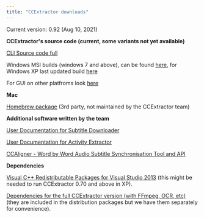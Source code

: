 ```yaml
---
title: "CCExtractor downloads"
---
```


Current version: 0.92 (Aug 10, 2021)

**CCExtractor's source code (current, some variants not yet available)**

[CLI Source code full](https://github.com/CCExtractor/ccextractor/archive/refs/tags/v0.92.tar.gz)

Windows MSI builds (windows 7 and above), can be found [here](https://github.com/CCExtractor/ccextractor/releases), for Windows XP last updated build [here](https://github.com/CCExtractor/ccextractor/releases/tag/v0.89)

For GUI on other platfroms look [here](/public/general/flutter_gui)

 **Mac**

[Homebrew package](https://github.com/Homebrew/homebrew-core/blob/master/Formula/ccextractor.rb)
(3rd party, not maintained by the CCExtractor team)

 **Additional software written by the team**

[ User Documentation for Subtitle Downloader ](http://www.ccextractor.org/doku.php?id=public/gsoc/repository_documentation)

[ User Documentation for Activity Extractor ](http://www.ccextractor.org/doku.php?id=public/codein/activity_extractor_user_docs)

[CCAligner - Word by Word Audio Subtitle Synchronisation Tool and API](/public/gsoc/2017/saurabh)

 **Dependencies**

[Visual C++ Redistributable Packages for Visual Studio 2013](https://www.microsoft.com/en-us/download/details.aspx?id=40784)
(this might be needed to run CCExtractor 0.70 and above in XP).

[Dependencies for the full CCExtractor version (with FFmpeg, OCR, etc)](https://sourceforge.net/projects/ccextractor/files/ccextractor/0.85-windows.dependencies/CCExtractorDLLs-32bits.zip/download)
(they are included in the distribution packages but we have them
separately for convenience).
